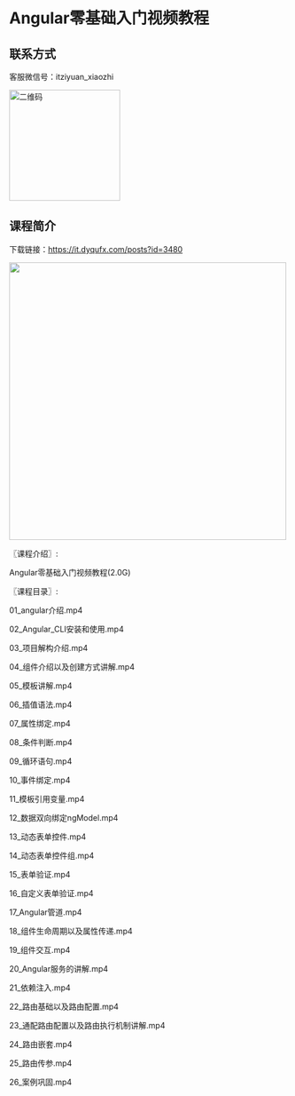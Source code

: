 # Angular零基础入门视频教程

## 联系方式

客服微信号：itziyuan_xiaozhi

<img src="https://ziyuanyun.oss-cn-guangzhou.aliyuncs.com/common/20240614073449/666b82192834a.jpg" width="200" height="200" alt="二维码">

## 课程简介

下载链接：https://it.dyqufx.com/posts?id=3480

<img src="https://ziyuanyun.oss-cn-guangzhou.aliyuncs.com/yun/20240515185204/664493d4d69c4.jpg" width="500" alt="">

  〖课程介绍〗:

 Angular零基础入门视频教程(2.0G)

 〖课程目录〗:

 01_angular介绍.mp4

 02_Angular_CLI安装和使用.mp4

 03_项目解构介绍.mp4

 04_组件介绍以及创建方式讲解.mp4

 05_模板讲解.mp4

 06_插值语法.mp4

 07_属性绑定.mp4

 08_条件判断.mp4

 09_循环语句.mp4

 10_事件绑定.mp4

 11_模板引用变量.mp4

 12_数据双向绑定ngModel.mp4

 13_动态表单控件.mp4

 14_动态表单控件组.mp4

 15_表单验证.mp4

 16_自定义表单验证.mp4

 17_Angular管道.mp4

 18_组件生命周期以及属性传递.mp4

 19_组件交互.mp4

 20_Angular服务的讲解.mp4

 21_依赖注入.mp4

 22_路由基础以及路由配置.mp4

 23_通配路由配置以及路由执行机制讲解.mp4

 24_路由嵌套.mp4

 25_路由传参.mp4

 26_案例巩固.mp4

  